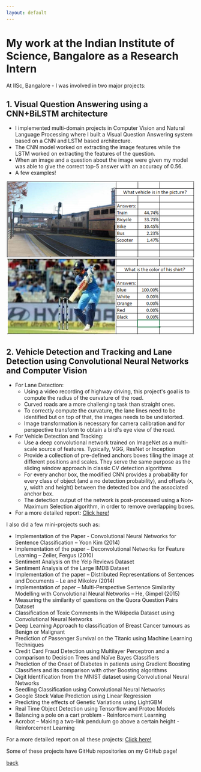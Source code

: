 ```yaml
---
layout: default
---
```


# My work at the Indian Institute of Science, Bangalore as a Research Intern
At IISc, Bangalore - I was involved in two major projects:

## 1. Visual Question Answering using a CNN+BiLSTM architecture
* I implemented multi-domain projects in Computer Vision and Natural Language Processing where I built a Visual Question Answering system based on a CNN and LSTM based architecture. 
* The CNN model worked on extracting the image features while the LSTM worked on extracting the features of the question. 
* When an image and a question about the image were given my model was able to give the correct top-5 answer with an accuracy of 0.56.
* A few examples!
<div align="center">
    <img alt="Logo" src="images/vqa101.PNG" width="500" />
</div>

<div align="center">
    <img alt="Logo" src="images/vqa102.PNG" width="500" />
</div>

## 2. Vehicle Detection and Tracking and Lane Detection using Convolutional Neural Networks and Computer Vision
* For Lane Detection:
  * Using a video recording of highway driving, this project's goal is to compute the radius of the curvature of the road. 
  * Curved roads are a more challenging task than straight ones. 
  * To correctly compute the curvature, the lane lines need to be identified but on top of that, the images needs to be undistorted. 
  * Image transformation is necessary for camera calibration and for perspective transform to obtain a bird's eye view of the road.
* For Vehicle Detection and Tracking:
  * Use a deep convolutional network trained on ImageNet as a multi-scale source of features. Typically, VGG, ResNet or Inception
  * Provide a collection of pre-defined anchors boxes tiling the image at different positions and scales. They serve the same purpose as the sliding window approach in classic CV detection algorithms
  * For every anchor box, the modified CNN provides a probability for every class of object (and a no detection probability), and offsets (x, y, width and height) between the detected box and the associated anchor box.
  * The detection output of the network is post-processed using a Non-Maximum Selection algorithm, in order to remove overlapping boxes.
* For a more detailed report: <a href="https://drive.google.com/file/d/1SfvrnFucU_rKqF2tEITfEzOs_tip2qKq/view?usp=sharing"> Click here! </a>


I also did a few mini-projects such as:
* Implementation of the Paper - Convolutional Neural Networks for Sentence Classification – Yoon Kim (2014)
* Implementation of the paper – Deconvolutional Networks for Feature Learning – Zeiler, Fergus (2010)
* Sentiment Analysis on the Yelp Reviews Dataset
* Sentiment Analysis of the Large IMDB Dataset
* Implementation of the paper – Distributed Representations of Sentences and Documents – Le and Mikolov (2014)
* Implementation of paper – Multi-Perspective Sentence Similarity Modelling with Convolutional Neural Networks – He, Gimpel (2015)
* Measuring the similarity of questions on the Quora Question Pairs Dataset
* Classification of Toxic Comments in the Wikipedia Dataset using Convolutional Neural Networks
* Deep Learning Approach to classification of Breast Cancer tumours as Benign or Malignant
* Prediction of Passenger Survival on the Titanic using Machine Learning Techniques
* Credit Card Fraud Detection using Multilayer Perceptron and a comparison to Decision Trees and Naïve Bayes Classifiers
* Prediction of the Onset of Diabetes in patients using Gradient Boosting Classifiers and its comparison with other Boosting algorithms
* Digit Identification from the MNIST dataset using Convolutional Neural Networks
* Seedling Classification using Convolutional Neural Networks
* Google Stock Value Prediction using Linear Regression
* Predicting the effects of Genetic Variations using LightGBM
* Real Time Object Detection using Tensorflow and Protoc Models
* Balancing a pole on a cart problem - Reinforcement Learning
* Acrobot – Making a two-link pendulum go above a certain height - Reinforcement Learning

For a more detailed report on all these projects: <a href="https://drive.google.com/file/d/18v2feaAgssGgx4TIkFaYM334dM7PgVEd/view?usp=sharing"> Click here! </a>

Some of these projects have GitHub repositories on my GitHub page!

[back](./)
